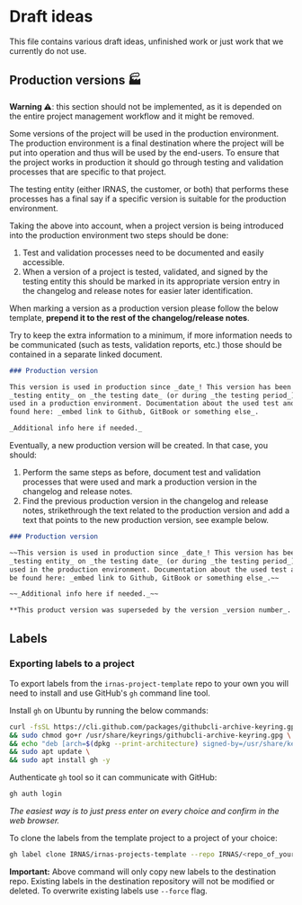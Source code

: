 # Draft ideas

This file contains various draft ideas, unfinished work or just work that we currently do not use.

## Production versions 🏭

<!-- TODO: Remove this when resolved  -->

**Warning ⚠️**: this section should not be implemented, as it is depended on the entire project
management workflow and it might be removed.

Some versions of the project will be used in the production environment. The production environment
is a final destination where the project will be put into operation and thus will be used by the
end-users. To ensure that the project works in production it should go through testing and
validation processes that are specific to that project.

The testing entity (either IRNAS, the customer, or both) that performs these processes has a final
say if a specific version is suitable for the production environment.

Taking the above into account, when a project version is being introduced into the production
environment two steps should be done:

1. Test and validation processes need to be documented and easily accessible.
2. When a version of a project is tested, validated, and signed by the testing entity this should be
   marked in its appropriate version entry in the changelog and release notes for easier later
   identification.

When marking a version as a production version please follow the below template, **prepend it to the
rest of the changelog/release notes**.

Try to keep the extra information to a minimum, if more information needs to be communicated (such
as tests, validation reports, etc.) those should be contained in a separate linked document.

```markdown
### Production version

This version is used in production since _date_! This version has been tested and validated by the
_testing entity_ on _the testing date_ (or during _the testing period_) and has been approved to be
used in a production environment. Documentation about the used test and validation processes can be
found here: _embed link to Github, GitBook or something else_.

_Additional info here if needed._
```

Eventually, a new production version will be created. In that case, you should:

1. Perform the same steps as before, document test and validation processes that were used and mark
   a production version in the changelog and release notes.
2. Find the previous production version in the changelog and release notes, strikethrough the text
   related to the production version and add a text that points to the new production version, see
   example below.

```markdown
### Production version

~~This version is used in production since _date_! This version has been tested and validated by the
_testing entity_ on _the testing date_ (or during _the testing period_) and has been approved to be
used in the production environment. Documentation about the used test and validation processes can
be found here: _embed link to Github, GitBook or something else_.~~

~~_Additional info here if needed._~~

**This product version was superseded by the version _version number_. **
```

## Labels

### Exporting labels to a project

To export labels from the `irnas-project-template` repo to your own you will need to install and use
GitHub's `gh` command line tool.

Install `gh` on Ubuntu by running the below commands:

```bash
curl -fsSL https://cli.github.com/packages/githubcli-archive-keyring.gpg | sudo dd of=/usr/share/keyrings/githubcli-archive-keyring.gpg \
&& sudo chmod go+r /usr/share/keyrings/githubcli-archive-keyring.gpg \
&& echo "deb [arch=$(dpkg --print-architecture) signed-by=/usr/share/keyrings/githubcli-archive-keyring.gpg] https://cli.github.com/packages stable main" | sudo tee /etc/apt/sources.list.d/github-cli.list > /dev/null \
&& sudo apt update \
&& sudo apt install gh -y
```

Authenticate `gh` tool so it can communicate with GitHub:

```bash
gh auth login
```

_The easiest way is to just press enter on every choice and confirm in the web browser._

To clone the labels from the template project to a project of your choice:

```bash
gh label clone IRNAS/irnas-projects-template --repo IRNAS/<repo_of_your_choice>
```

**Important:** Above command will only copy new labels to the destination repo. Existing labels in
the destination repository will not be modified or deleted. To overwrite existing labels use
`--force` flag.
